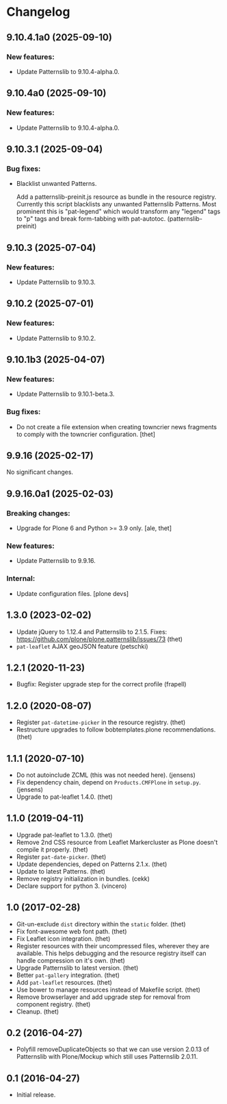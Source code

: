 # Changelog

<!-- towncrier release notes start -->

## 9.10.4.1a0 (2025-09-10)

### New features:

- Update Patternslib to 9.10.4-alpha.0.


## 9.10.4a0 (2025-09-10)

### New features:

- Update Patternslib to 9.10.4-alpha.0.


## 9.10.3.1 (2025-09-04)

### Bug fixes:

- Blacklist unwanted Patterns.

  Add a patternslib-preinit.js resource as bundle in the resource registry.
  Currently this script blacklists any unwanted Patternslib Patterns. Most
  prominent this is "pat-legend" which would transform any "legend" tags to
  "p" tags and break form-tabbing with pat-autotoc. (patternslib-preinit)


## 9.10.3 (2025-07-04)

### New features:

- Update Patternslib to 9.10.3.


## 9.10.2 (2025-07-01)

### New features:

- Update Patternslib to 9.10.2.


## 9.10.1b3 (2025-04-07)

### New features:

- Update Patternslib to 9.10.1-beta.3.

### Bug fixes:

- Do not create a file extension when creating towncrier news fragments to comply with the towncrier configuration.
  [thet]


## 9.9.16 (2025-02-17)

No significant changes.


## 9.9.16.0a1 (2025-02-03)

### Breaking changes:

- Upgrade for Plone 6 and Python >= 3.9 only.
  [ale, thet]

### New features:

- Update Patternslib to 9.9.16.

### Internal:

- Update configuration files.
  [plone devs]


## 1.3.0 (2023-02-02)

-   Update jQuery to 1.12.4 and Patternslib to 2.1.5. Fixes:
    <https://github.com/plone/plone.patternslib/issues/73> (thet)
-   `pat-leaflet` AJAX geoJSON feature (petschki)

## 1.2.1 (2020-11-23)

-   Bugfix: Register upgrade step for the correct profile (frapell)

## 1.2.0 (2020-08-07)

-   Register `pat-datetime-picker` in the resource registry. (thet)
-   Restructure upgrades to follow bobtemplates.plone recommendations.
    (thet)

## 1.1.1 (2020-07-10)

-   Do not autoinclude ZCML (this was not needed here). (jensens)
-   Fix dependency chain, depend on `Products.CMFPlone` in `setup.py`.
    (jensens)
-   Upgrade to pat-leaflet 1.4.0. (thet)

## 1.1.0 (2019-04-11)

-   Upgrade pat-leaflet to 1.3.0. (thet)
-   Remove 2nd CSS resource from Leaflet Markercluster as Plone doesn\'t
    compile it properly. (thet)
-   Register `pat-date-picker`. (thet)
-   Update dependencies, deped on Patterns 2.1.x. (thet)
-   Update to latest Patterns. (thet)
-   Remove registry initialization in bundles. (cekk)
-   Declare support for python 3. (vincero)

## 1.0 (2017-02-28)

-   Git-un-exclude `dist` directory within the `static` folder. (thet)
-   Fix font-awesome web font path. (thet)
-   Fix Leaflet icon integration. (thet)
-   Register resources with their uncompressed files, wherever they are
    available. This helps debugging and the resource registry itself can
    handle compression on it\'s own. (thet)
-   Upgrade Patternslib to latest version. (thet)
-   Better `pat-gallery` integration. (thet)
-   Add `pat-leaflet` resources. (thet)
-   Use bower to manage resources instead of Makefile script. (thet)
-   Remove browserlayer and add upgrade step for removal from component
    registry. (thet)
-   Cleanup. (thet)

## 0.2 (2016-04-27)

-   Polyfill removeDuplicateObjects so that we can use version 2.0.13 of
    Patternslib with Plone/Mockup which still uses Patternslib 2.0.11.

## 0.1 (2016-04-27)

-   Initial release.
